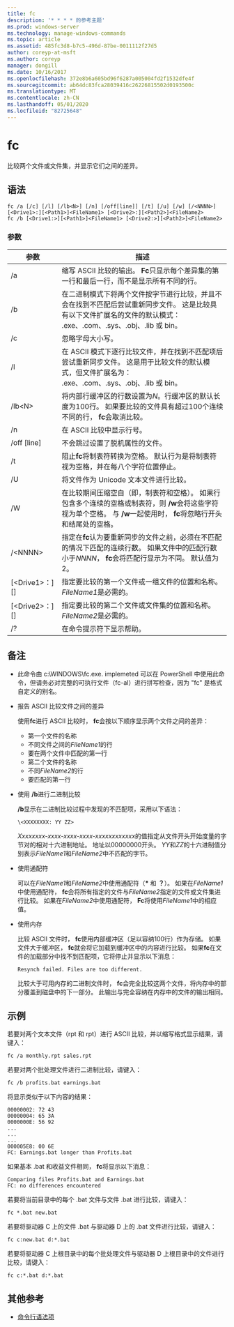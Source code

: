 ```yaml
---
title: fc
description: '* * * * 的参考主题'
ms.prod: windows-server
ms.technology: manage-windows-commands
ms.topic: article
ms.assetid: 485fc3d8-b7c5-496d-87be-0011112f27d5
author: coreyp-at-msft
ms.author: coreyp
manager: dongill
ms.date: 10/16/2017
ms.openlocfilehash: 372e8b6a605bd96f6287a005004fd2f1532dfe4f
ms.sourcegitcommit: ab64dc83fca28039416c26226815502d0193500c
ms.translationtype: MT
ms.contentlocale: zh-CN
ms.lasthandoff: 05/01/2020
ms.locfileid: "82725648"
---
```

# <a name="fc"></a>fc



比较两个文件或文件集，并显示它们之间的差异。



## <a name="syntax"></a>语法

```
fc /a [/c] [/l] [/lb<N>] [/n] [/off[line]] [/t] [/u] [/w] [/<NNNN>] [<Drive1>:][<Path1>]<FileName1> [<Drive2>:][<Path2>]<FileName2>
fc /b [<Drive1:>][<Path1>]<FileName1> [<Drive2:>][<Path2>]<FileName2>
```

### <a name="parameters"></a>参数

|            参数             |                                                                                                                                     描述                                                                                                                                      |
|----------------------------------|--------------------------------------------------------------------------------------------------------------------------------------------------------------------------------------------------------------------------------------------------------------------------------------|
|                /a                |                                                 缩写 ASCII 比较的输出。 **Fc**只显示每个差异集的第一行和最后一行，而不是显示所有不同的行。                                                  |
|                /b                |             在二进制模式下将两个文件按字节进行比较，并且不会在找到不匹配后尝试重新同步文件。 这是比较具有以下文件扩展名的文件的默认模式： .exe、.com、.sys、.obj、.lib 或 bin。              |
|                /c                |                                                                                                                               忽略字母大小写。                                                                                                                               |
|                /l                |               在 ASCII 模式下逐行比较文件，并在找到不匹配项后尝试重新同步文件。 这是用于比较文件的默认模式，但文件扩展名为： .exe、.com、.sys、.obj、.lib 或 bin。                |
|             /lb\<N>              |                         将内部行缓冲区的行数设置为*N*。行缓冲区的默认长度为100行。 如果要比较的文件具有超过100个连续不同的行， **fc**会取消比较。                         |
|                /n                |                                                                                                                在 ASCII 比较中显示行号。                                                                                                                 |
|            /off [line]            |                                                                                                               不会跳过设置了脱机属性的文件。                                                                                                               |
|                /t                 |                                                                    阻止**fc**将制表符转换为空格。 默认行为是将制表符视为空格，并在每八个字符位置停止。                                                                    |
|                /U                |                                                                                                                        将文件作为 Unicode 文本文件进行比较。                                                                                                                         |
|                /W                |         在比较期间压缩空白（即，制表符和空格）。 如果行包含多个连续的空格或制表符，则 **/w**会将这些字符视为单个空格。 与 **/w**一起使用时， **fc**将忽略行开头和结尾处的空格。         |
|             /\<NNNN>             | 指定在**fc**认为要重新同步的文件之前，必须在不匹配的情况下匹配的连续行数。 如果文件中的匹配行数小于*NNNN*， **fc**会将匹配行显示为不同。 默认值为 2。 |
| [\<Drive1>：][<Path1>]<FileName1> |                                                                                        指定要比较的第一个文件或一组文件的位置和名称。 *FileName1*是必需的。                                                                                        |
| [\<Drive2>：][<Path2>]<FileName2> |                                                                                       指定要比较的第二个文件或文件集的位置和名称。 *FileName2*是必需的。                                                                                        |
|                /?                |                                                                                                                         在命令提示符下显示帮助。                                                                                                                         |

## <a name="remarks"></a>备注

-   此命令由 c:\WINDOWS\fc.exe. implemeted 可以在 PowerShell 中使用此命令，但请务必对完整的可执行文件（fc-al）进行拼写检查，因为 "fc" 是格式自定义的别名。

-   报告 ASCII 比较文件之间的差异

    使用**fc**进行 ASCII 比较时， **fc**会按以下顺序显示两个文件之间的差异：  
    -   第一个文件的名称
    -   不同文件之间的*FileName1*的行
    -   要在两个文件中匹配的第一行
    -   第二个文件的名称
    -   不同*FileName2*的行
    -   要匹配的第一行
-   使用 **/b**进行二进制比较

    **/b**显示在二进制比较过程中发现的不匹配项，采用以下语法：

    `\<XXXXXXXX: YY ZZ>`

    *Xxxxxxxx-xxxx-xxxx-xxxx-xxxxxxxxxxxx*的值指定从文件开头开始度量的字节对的相对十六进制地址。 地址以00000000开头。 *YY*和*ZZ*的十六进制值分别表示*FileName1*和*FileName2*中不匹配的字节。
-   使用通配符

    可以在*FileName1*和*FileName2*中使用通配符（**&#42;** 和 **？**）。 如果在*FileName1*中使用通配符， **fc**会将所有指定的文件与*FileName2*指定的文件或文件集进行比较。 如果在*FileName2*中使用通配符， **Fc**将使用*FileName1*中的相应值。
-   使用内存

    比较 ASCII 文件时， **fc**使用内部缓冲区（足以容纳100行）作为存储。 如果文件大于缓冲区， **fc**就会将它加载到缓冲区中的内容进行比较。 如果**fc**在文件的加载部分中找不到匹配项，它将停止并显示以下消息：

    `Resynch failed. Files are too different.`

    比较大于可用内存的二进制文件时， **fc**会完全比较这两个文件，将内存中的部分覆盖到磁盘中的下一部分。 此输出与完全容纳在内存中的文件的输出相同。

## <a name="examples"></a>示例

若要对两个文本文件（rpt 和 rpt）进行 ASCII 比较，并以缩写格式显示结果，请键入：
```
fc /a monthly.rpt sales.rpt 
```
若要对两个批处理文件进行二进制比较，请键入：
```
fc /b profits.bat earnings.bat
```
将显示类似于以下内容的结果：
```
00000002: 72 43
00000004: 65 3A
0000000E: 56 92
...
...
...
000005E8: 00 6E
FC: Earnings.bat longer than Profits.bat
```
如果基本 .bat 和收益文件相同， **fc**将显示以下消息：
```
Comparing files Profits.bat and Earnings.bat
FC: no differences encountered
```
若要将当前目录中的每个 .bat 文件与文件 .bat 进行比较，请键入：
```
fc *.bat new.bat
```
若要将驱动器 C 上的文件 .bat 与驱动器 D 上的 .bat 文件进行比较，请键入：
```
fc c:new.bat d:*.bat
```
若要将驱动器 C 上根目录中的每个批处理文件与驱动器 D 上根目录中的文件进行比较，请键入：
```
fc c:*.bat d:*.bat
```

## <a name="additional-references"></a>其他参考

- [命令行语法项](command-line-syntax-key.md)
